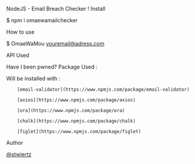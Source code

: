 NodeJS - Email Breach Checker !
Install

$ npm i omaewamailchecker

How to use

$ OmaeWaMou youremail@adress.com

API Used

Have I been pwned?
Package Used :

Will be installed with :

        [email-validator](https://www.npmjs.com/package/email-validator)

        [axios](https://www.npmjs.com/package/axios)

        [ora](https://www.npmjs.com/package/ora)

        [chalk](https://www.npmjs.com/package/chalk)

        [figlet](https://www.npmjs.com/package/figlet)


Author

[@stwiertz](https://github.com/stwiertz)
